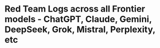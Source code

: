 # Red Team Logs across all Frontier models - ChatGPT, Claude, Gemini, DeepSeek, Grok, Mistral, Perplexity, etc
